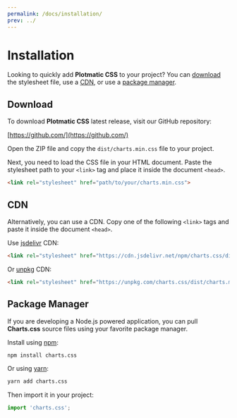 ```yaml
---
permalink: /docs/installation/
prev: ../
---
```


# Installation

Looking to quickly add **Plotmatic CSS** to your project? You can [download](#download) the stylesheet file, use a [CDN](#cdn), or use a [package manager](#package-manager).

## Download

To download **Plotmatic CSS** latest release, visit our GitHub repository:

[https://github.com/](https://github.com/)

Open the ZIP file and copy the `dist/charts.min.css` file to your project.

Next, you need to load the CSS file in your HTML document. Paste the stylesheet path to your `<link>` tag and place it inside the document `<head>`.

```html
<link rel="stylesheet" href="path/to/your/charts.min.css">
```

## CDN

Alternatively, you can use a CDN. Copy one of the following `<link>` tags and paste it inside the document `<head>`.

Use [jsdelivr](https://www.jsdelivr.com/package/npm/charts.css) CDN:

```html
<link rel="stylesheet" href="https://cdn.jsdelivr.net/npm/charts.css/dist/charts.min.css">
```

Or [unpkg](https://unpkg.com/browse/charts.css/) CDN:

```html
<link rel="stylesheet" href="https://unpkg.com/charts.css/dist/charts.min.css">
```


## Package Manager

If you are developing a Node.js powered application, you can pull **Charts.css** source files using your favorite package manager.

Install using [npm](https://www.npmjs.com/package/charts.css):

```bash
npm install charts.css
```

Or using [yarn](https://classic.yarnpkg.com/en/package/charts.css):

```bash
yarn add charts.css
```

Then import it in your project:
```javascript
import 'charts.css';
```
